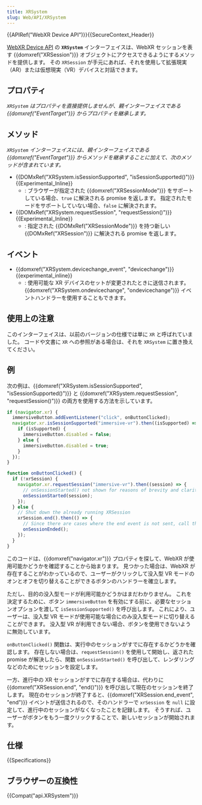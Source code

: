 ```yaml
---
title: XRSystem
slug: Web/API/XRSystem
---
```


{{APIRef("WebXR Device API")}}{{SecureContext_Header}}

[WebXR Device API](/ja/docs/Web/API/WebXR_Device_API) の **`XRSystem`** インターフェイスは、WebXR セッションを表す {{domxref("XRSession")}} オブジェクトにアクセスできるようにするメソッドを提供します。 その `XRSession` が手元にあれば、それを使用して拡張現実（AR）または仮想現実（VR）デバイスと対話できます。

## プロパティ

_`XRSystem` はプロパティを直接提供しませんが、親インターフェイスである {{domxref("EventTarget")}} からプロパティを継承します。_

## メソッド

_`XRSystem` インターフェイスには、親インターフェイスである {{domxref("EventTarget")}} からメソッドを継承することに加えて、次のメソッドが含まれています。_

- {{DOMxRef("XRSystem.isSessionSupported", "isSessionSupported()")}} {{Experimental_Inline}}
  - : ブラウザーが指定された {{domxref("XRSessionMode")}} をサポートしている場合、`true` に解決される promise を返します。 指定されたモードをサポートしていない場合、`false` に解決されます。
- {{DOMxRef("XRSystem.requestSession", "requestSession()")}} {{Experimental_Inline}}
  - : 指定された {{DOMxRef("XRSessionMode")}} を持つ新しい {{DOMxRef("XRSession")}} に解決される promise を返します。

## イベント

- {{domxref("XRSystem.devicechange_event", "devicechange")}} {{experimental_inline}}
  - : 使用可能な XR デバイスのセットが変更されたときに送信されます。
    {{domxref("XRSystem.ondevicechange", "ondevicechange")}} イベントハンドラーを使用することもできます。

## 使用上の注意

このインターフェイスは、以前のバージョンの仕様では単に `XR` と呼ばれていました。 コードや文書に `XR` への参照がある場合は、それを `XRSystem` に置き換えてください。

## 例

次の例は、{{domxref("XRSystem.isSessionSupported", "isSessionSupported()")}} と {{domxref("XRSystem.requestSession", "requestSession()")}} の両方を使用する方法を示しています。

```js
if (navigator.xr) {
  immersiveButton.addEventListener("click", onButtonClicked);
  navigator.xr.isSessionSupported("immersive-vr").then((isSupported) => {
    if (isSupported) {
      immersiveButton.disabled = false;
    } else {
      immersiveButton.disabled = true;
    }
  });
}

function onButtonClicked() {
  if (!xrSession) {
    navigator.xr.requestSession("immersive-vr").then((session) => {
      // onSessionStarted() not shown for reasons of brevity and clarity.
      onSessionStarted(session);
    });
  } else {
    // Shut down the already running XRSession
    xrSession.end().then(() => {
      // Since there are cases where the end event is not sent, call the handler here as well.
      onSessionEnded();
    });
  }
}
```

このコードは、{{domxref("navigator.xr")}} プロパティを探して、WebXR が使用可能かどうかを確認することから始まります。 見つかった場合は、WebXR が存在することがわかっているので、ユーザーがクリックして没入型 VR モードのオンとオフを切り替えることができるボタンのハンドラーを確立します。

ただし、目的の没入型モードが利用可能かどうかはまだわかりません。 これを決定するために、ボタン `immersiveButton` を有効にする前に、必要なセッションオプションを渡して `isSessionSupported()` を呼び出します。 これにより、ユーザーは、没入型 VR モードが使用可能な場合にのみ没入型モードに切り替えることができます。 没入型 VR が利用できない場合、ボタンを使用できないように無効しています。

`onButtonClicked()` 関数は、実行中のセッションがすでに存在するかどうかを確認します。 存在しない場合は、`requestSession()` を使用して開始し、返された promise が解決したら、関数 `onSessionStarted()` を呼び出して、レンダリングなどのためにセッションを設定します。

一方、進行中の XR セッションがすでに存在する場合は、代わりに {{domxref("XRSession.end", "end()")}} を呼び出して現在のセッションを終了します。 現在のセッションが終了すると、{{domxref("XRSession.end_event", "end")}} イベントが送信されるので、そのハンドラーで `xrSession` を `null` に設定して、進行中のセッションがなくなったことを記録します。 そうすれば、ユーザーがボタンをもう一度クリックすることで、新しいセッションが開始されます。

## 仕様

{{Specifications}}

## ブラウザーの互換性

{{Compat("api.XRSystem")}}
